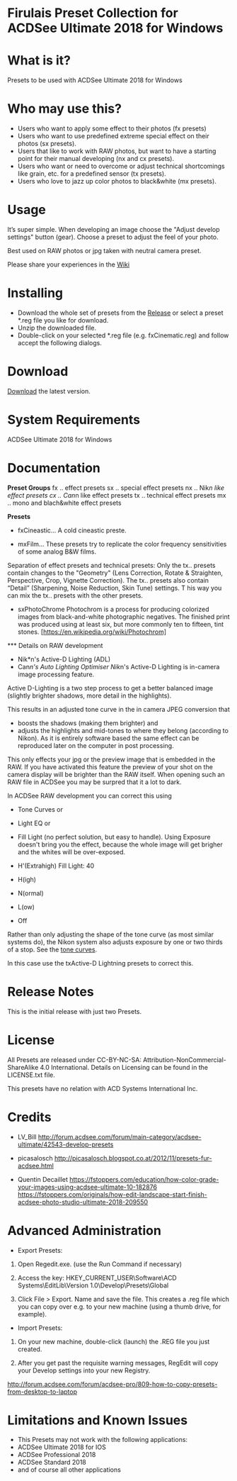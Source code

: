 # Firulais Preset Collection for ACDSee Ultimate 2018 for Windows

# What is it?
Presets to be used with ACDSee Ultimate 2018 for Windows

# Who may use this?
* Users who want to apply some effect to their photos (fx presets)
* Users who want to use predefined extreme special effect on their photos (sx presets).
* Users that like to work with RAW photos, but want to have a starting point for their manual developing (nx and cx presets).
* Users who want or need to overcome or adjust technical shortcomings like grain, etc. for a predefined sensor (tx presets).
* Users who love to jazz up color photos to black&white (mx presets).

# Usage
It’s super simple. 
When developing an image choose the "Adjust develop settings" button (gear). 
Choose a preset to adjust the feel of your photo.

Best used on RAW photos or jpg taken with neutral camera preset.

Please share your experiences in the [Wiki](https://github.com/firulais/presets/wiki/Experiences)

# Installing
* Download the whole set of presets from the [Release](https://github.com/firulais/presets/releases) or select a preset *.reg file you like for download.
* Unzip the downloaded file.
* Double-click on your selected *.reg file (e.g. fxCinematic.reg) and follow accept the following dialogs.

# Download
[Download](https://github.com/firulais/presets/archive/v0.3.zip) the latest version.

# System Requirements
ACDSee Ultimate 2018 for Windows

# Documentation

**Preset Groups**
fx .. effect presets
sx .. special effect presets
nx .. Nik*n like effect presets
cx .. Can*n like effect presets
tx .. technical effect presets
mx .. mono and blach&white effect presets

**Presets**

* fxCineastic...
A cold cineastic preste.

* mxFilm...
These presets try to replicate the color frequency sensitivities of some analog B&W films.

Separation of effect presets and technical presets: 
Only the tx.. presets contain changes to the "Geometry" (Lens Correction, Rotate & Straighten, Perspective, Crop, Vignette Correction). The tx.. presets also contain “Detail” (Sharpening, Noise Reduction, Skin Tune) settings. T
his way you can mix the tx.. presets with the other presets.

* sxPhotoChrome
Photochrom is a process for producing colorized images from black-and-white photographic negatives.
The finished print was produced using at least six, but more commonly ten to fifteen, tint stones.
[https://en.wikipedia.org/wiki/Photochrom]

*** Details on RAW development

* Nik*n's Active-D Lighting (ADL)
* Can*n's Auto Lighting Optimiser
Nik*n's Active-D Lighting is in-camera image processing feature. 

Active D-Lighting is a two step process to get a better balanced image (slightly brighter shadows, more detail in the highlights).

This results in an adjusted tone curve in the in camera JPEG conversion that 
- boosts the shadows (making them brighter) and 
- adjusts the highlights and mid-tones 
to where they belong (according to Nikon). 
As it is entirely software based the same effect can be reproduced later on the computer in post processing.

This only effects your jpg or the preview image that is embedded in the RAW.
If you have activated this feature the preview of your shot on the camera display will be brighter than the RAW itself.
When opening such an RAW file in ACDSee you may be surpred that it a lot to dark.

In ACDSee RAW development you can correct this using
- Tone Curves or
- Light EQ or
- Fill Light (no perfect solution, but easy to handle).
Using Exposure doesn't bring you the effect, because the whole image will get brigher and the whites will be over-exposed.

- H'(Extrahigh) Fill Light: 40
- H(igh)
- N(ormal)
- L(ow)
- Off

Rather than only adjusting the shape of the tone curve (as most similar systems do), 
the Nikon system also adjusts exposure by one or two thirds of a stop.
See the [tone curves](https://www.dpreview.com/reviews/nikond90/23).

In this case use the txActive-D Lightning presets to correct this.

# Release Notes
This is the initial release with just two Presets.

# License
All Presets are released under CC-BY-NC-SA: Attribution-NonCommercial-ShareAlike 4.0 International.
Details on Licensing can be found in the LICENSE.txt file.

This presets have no relation with ACD Systems International Inc.

# Credits
* LV_Bill
http://forum.acdsee.com/forum/main-category/acdsee-ultimate/42543-develop-presets

* picasalosch
http://picasalosch.blogspot.co.at/2012/11/presets-fur-acdsee.html

* Quentin Decaillet
https://fstoppers.com/education/how-color-grade-your-images-using-acdsee-ultimate-10-182876
https://fstoppers.com/originals/how-edit-landscape-start-finish-acdsee-photo-studio-ultimate-2018-209550

# Advanced Administration

* Export Presets:
1. Open Regedit.exe.
(use the Run Command if necessary)

2. Access the key:
HKEY_CURRENT_USER\Software\ACD Systems\EditLib\Version 1.0\Develop\Presets\Global

3. Click File > Export. Name and save the file.
This creates a .reg file which you can copy over e.g. to your new machine (using a thumb drive, for example).

* Import Presets:
1. On your new machine, double-click (launch) the .REG file you just created.

2. After you get past the requisite warning messages, RegEdit will copy your Develop settings into your new Registry.

http://forum.acdsee.com/forum/acdsee-pro/809-how-to-copy-presets-from-desktop-to-laptop

# Limitations and Known Issues
* This Presets may not work with the following applications:
* ACDSee Ultimate 2018 for IOS
* ACDSee Professional 2018
* ACDSee Standard 2018
* and of course all other applications
